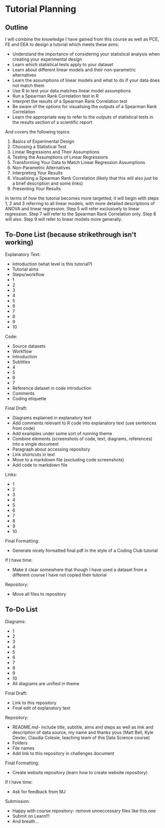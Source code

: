 # Tutorial Planning

## Outline

I will combine the knowledge I have gained from this course as well as PCE, FE and EEA to design a tutorial which meets these aims:
* Understand the importance of considering your statistical analysis when creating your experimental design
* Learn which statistical tests apply to your dataset
* Learn about different linear models and their non-parametric alternatives
* Learn the assumptions of linear models and what to do if your data does not match them
* Use R to test your data matches linear model assumptions 
* Run a Spearman Rank Correlation test in R
* Interpret the results of a Spearman Rank Correlation test
* Be aware of the options for visualising the outputs of a Spearman Rank Correlation
* Learn the appropriate way to refer to the outputs of statistical tests in the results section of a scientific report


And covers the following topics:
1. Basics of Experimental Design 
2. Choosing a Statistical Test 
3. Linear Regressions and Their Assumptions 
4. Testing the Assumptions of Linear Regressions 
5. Transforming Your Data to Match Linear Regression Assumptions 
6. Non-Parametric Alternatives
7. Interpreting Your Results
8. Visualising a Spearman Rank Correlation (likely that this will also just be a brief description and some links)
9. Presenting Your Results 

In terms of how the tutorial becomes more targetted, it will begin with steps 1, 2 and 3 referring to all linear models, with more detailed descriptions of ANOVA and linear regression. Step 5 will refer exclusively to linear regression. Step 7 will refer to the Spearman Rank Correlation only. Step 8 will also. Step 9 will refer to linear models more generally. 

## To-Done List (because strikethrough isn't working)
Explanatory Text:
- Introduction (what level is this tutorial?)
- Tutorial aims
- Steps/workflow
- 1
- 2
- 3
- 4
- 5
- 6
- 7
- 8
- 9
- 10

Code:
- Source datasets
- Workflow
- Introduction
- Subtitles
- 4
- 5
- 6
- 7
- Reference dataset in code introduction
- Comments
- Coding etiquette

Final Draft:
- Diagrams explained in explanatory text
- Add comments relevant to R code into explanatory text (use sentences from code)
- Add examples under some sort of running theme
- Combine elements (screenshots of code, text, diagrams, references) into a single document
- Paragraph about accessing repository
- Link shortcuts in text
- Move to a markdown file (excluding code screenshots)
- Add code to markdown file

Links:
- 1
- 2
- 3
- 4
- 5
- 6
- 7
- 8
- 9
- 10

Final Formatting:
- Generate nicely formatted final pdf in the style of a Coding Club tutorial

If I have time:
- Make it clear somewhere that though I have used a dataset from a different course I have not copied their tutorial

Repository:
- Move all files to repository

## To-Do List

Diagrams:
- 1
- 2
- 3
- 4
- 5
- 6
- 7
- 8
- 9
- 10
- All diagrams are unified in theme

Final Draft:
- Link to this repository
- Final edit of explanatory text

Repository:
- README.md- include title, subtitle, aims and steps as well as link and description of data source, my name and thanks yous (Matt Bell, Kyle Dexter, Claudia Colesie, teaching team of this Data Science course)
- Folders
- File names
- Add link to this repository in challenges document

Final Formatting:
- Create website repository (learn how to create website repository)

If I have time:
- Ask for feedback from MJ

Submission:
- Happy with course repository- remove unneccessary files like this one
- Submit on Learn!!!
- And breath...

